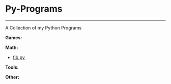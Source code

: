 # Py-Programs
---
A Collection of my Python Programs

**Games:**

**Math:**
- [fib.py](https://github.com/Francis-McKee/py-programs/blob/main/fib.py)

**Tools:**

**Other:**
